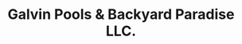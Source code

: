 ---
title: "Galvin Pools & Backyard Paradise LLC."
url: /orange/galvin-pools-und-backyard-paradise-llc/
shop: Pool
---